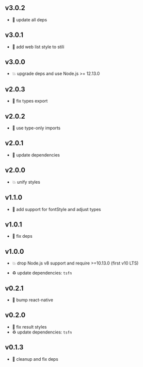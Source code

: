 ## v3.0.2

* 🐞 update all deps

## v3.0.1

* 🐞 add web list style to stili

## v3.0.0

* 💥 upgrade deps and use Node.js >= 12.13.0

## v2.0.3

* 🐞 fix types export

## v2.0.2

* 🐞 use type-only imports

## v2.0.1

* 🐞 update dependencies

## v2.0.0

* 💥 unify styles

## v1.1.0

* 🌱 add support for fontStyle and adjust types

## v1.0.1

* 🐞 fix deps

## v1.0.0

* 💥 drop Node.js v8 support and require >=10.13.0 (first v10 LTS)

* ♻️ update dependencies: `tsfn`

## v0.2.1

* 🐞 bump react-native

## v0.2.0

* 🐞 fix result styles
* ♻️ update dependencies: `tsfn`

## v0.1.3

* 🐞 cleanup and fix deps
